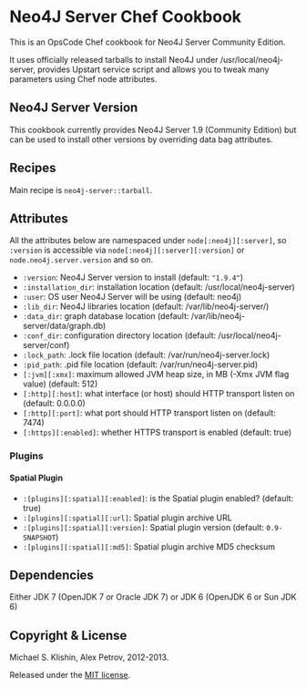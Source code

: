 # Neo4J Server Chef Cookbook

This is an OpsCode Chef cookbook for Neo4J Server Community Edition.

It uses officially released tarballs to install Neo4J under /usr/local/neo4j-server,
provides Upstart service script and allows you to tweak many parameters using Chef node
attributes.


## Neo4J Server Version

This cookbook currently provides Neo4J Server 1.9 (Community Edition) but can be used
to install other versions by overriding data bag attributes.


## Recipes

Main recipe is `neo4j-server::tarball`.


## Attributes

All the attributes below are namespaced under `node[:neo4j][:server]`, so `:version` is accessible
via `node[:neo4j][:server][:version]` or `node.neo4j.server.version` and so on.

* `:version`: Neo4J Server version to install (default: `"1.9.4"`)
* `:installation_dir`: installation location (default: /usr/local/neo4j-server)
* `:user`: OS user Neo4J Server will be using (default: neo4j)
* `:lib_dir`: Neo4J libraries location (default: /var/lib/neo4j-server/)
* `:data_dir`: graph database location (default: /var/lib/neo4j-server/data/graph.db)
* `:conf_dir`: configuration directory location (default: /usr/local/neo4j-server/conf)
* `:lock_path`: .lock file location (default: /var/run/neo4j-server.lock)
* `:pid_path`: .pid file location (default: /var/run/neo4j-server.pid)
* `[:jvm][:xmx]`: maximum allowed JVM heap size, in MB (-Xmx JVM flag value) (default: 512)
* `[:http][:host]`: what interface (or host) should HTTP transport listen on (default: 0.0.0.0)
* `[:http][:port]`: what port should HTTP transport listen on (default: 7474)
* `[:https][:enabled]`: whether HTTPS transport is enabled (default: true)

### Plugins

#### Spatial Plugin

 * `:[plugins][:spatial][:enabled]`: is the Spatial plugin enabled? (default: true)
 * `:[plugins][:spatial][:url]`: Spatial plugin archive URL
 * `:[plugins][:spatial][:version]`: Spatial plugin version (default: `0.9-SNAPSHOT`)
 * `:[plugins][:spatial][:md5]`: Spatial plugin archive MD5 checksum


## Dependencies

Either JDK 7 (OpenJDK 7 or Oracle JDK 7) or JDK 6 (OpenJDK 6 or Sun JDK 6)


## Copyright & License

Michael S. Klishin, Alex Petrov, 2012-2013.

Released under the [MIT license](http://www.opensource.org/licenses/mit-license.php).
